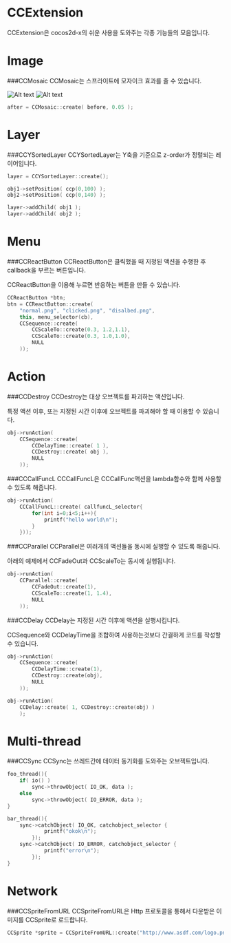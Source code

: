 CCExtension
===========

CCExtension은 cocos2d-x의 쉬운 사용을 도와주는 각종 기능들의 모음입니다.


Image
====

###CCMosaic
CCMosaic는 스프라이트에 모자이크 효과를 줄 수 있습니다.


![Alt text](https://raw.github.com/pjc0247/CCExtension/master/img/mosaic2.png) 
![Alt text](https://raw.github.com/pjc0247/CCExtension/master/img/mosaic.png) 
```C++
after = CCMosaic::create( before, 0.05 );
```

Layer
====

###CCYSortedLayer
CCYSortedLayer는 Y축을 기준으로 z-order가 정렬되는 레이어입니다.
```C++
layer = CCYSortedLayer::create();

obj1->setPosition( ccp(0,100) );
obj2->setPosition( ccp(0,140) );

layer->addChild( obj1 );
layer->addChild( obj2 );
```


Menu
====
###CCReactButton
CCReactButton은 클릭했을 때 지정된 액션을 수행한 후 callback을 부르는 버튼입니다.

CCReactButton을 이용해 누르면 반응하는 버튼을 만들 수 있습니다.
```C++
CCReactButton *btn;
btn = CCReactButton::create(
    "normal.png", "clicked.png", "disalbed.png",
    this, menu_selector(cb),
    CCSequence::create(
        CCScaleTo::create(0.3, 1.2,1.1),
        CCScaleTo::create(0.3, 1.0,1.0),
        NULL
    ));
```


Action
====

###CCDestroy
CCDestroy는 대상 오브젝트를 파괴하는 액션입니다.

특정 액션 이후, 또는 지정된 시간 이후에 오브젝트를 파괴해야 할 때 이용할 수 있습니다.
```C++
obj->runAction(
    CCSequence::create(
        CCDelayTime::create( 1 ),
        CCDestroy::create( obj ),
        NULL
    ));
```



###CCCallFuncL
CCCallFuncL은 CCCallFunc액션을 lambda함수와 함께 사용할 수 있도록 해줍니다.
```C++
obj->runAction(
    CCCallFuncL::create( callfuncL_selector{
        for(int i=0;i<5;i++){
            printf("hello world\n");
        }
    }));
```



###CCParallel
CCParallel은 여러개의 액션들을 동시에 실행할 수 있도록 해줍니다.

아래의 예제에서 CCFadeOut과 CCScaleTo는 동시에 실행됩니다.
```C++
obj->runAction(
    CCParallel::create(
        CCFadeOut::create(1),
        CCScaleTo::create(1, 1.4),
        NULL
    ));
```


###CCDelay
CCDelay는 지정된 시간 이후에 액션을 실행시킵니다.

CCSequence와 CCDelayTime을 조합하여 사용하는것보다 간결하게 코드를 작성할 수 있습니다.
```C++
obj->runAction(
    CCSequence::create(
        CCDelayTime::create(1),
        CCDestroy::create(obj),
        NULL
    ));
```
```C++
obj->runAction(
    CCDelay::create( 1, CCDestroy::create(obj) )
    );
```

Multi-thread
====
###CCSync
CCSync는 쓰레드간에 데이터 동기화를 도와주는 오브젝트입니다.

```C++
foo_thread(){
    if( io() )
        sync->throwObject( IO_OK, data );
    else
        sync->throwObject( IO_ERROR, data );
}

bar_thread(){
    sync->catchObject( IO_OK, catchobject_selector {
            printf("okok\n");
        });
    sync->catchObject( IO_ERROR, catchobject_selector {
            printf("error\n");
        });
}
```


Network
====

###CCSpriteFromURL
CCSpriteFromURL은 Http 프로토콜을 통해서 다운받은 이미지를 CCSprite로 로드합니다.

```C++
CCSprite *sprite = CCSpriteFromURL::create("http://www.asdf.com/logo.png");
```
